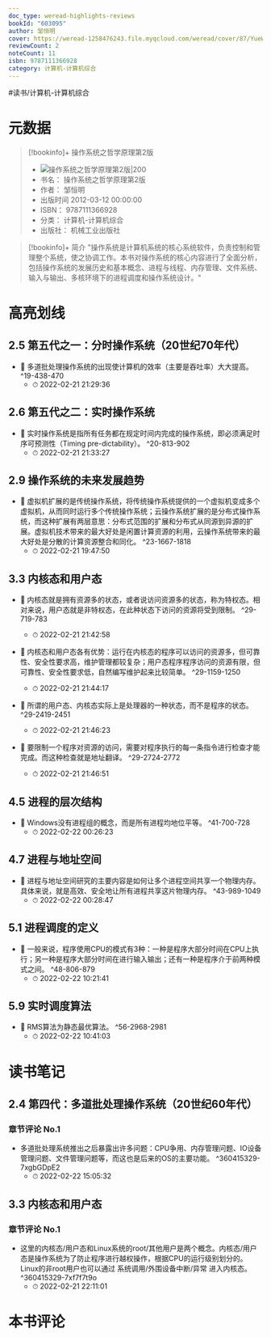 ```yaml
---
doc_type: weread-highlights-reviews
bookId: "603095"
author: 邹恒明
cover: https://weread-1258476243.file.myqcloud.com/weread/cover/87/YueWen_603095/t7_YueWen_603095.jpg
reviewCount: 2
noteCount: 11
isbn: 9787111366928
category: 计算机-计算机综合
---
```


#读书/计算机-计算机综合

# 元数据
> [!bookinfo]+ 操作系统之哲学原理第2版
> - ![ 操作系统之哲学原理第2版|200](https://weread-1258476243.file.myqcloud.com/weread/cover/87/YueWen_603095/t7_YueWen_603095.jpg)
> - 书名： 操作系统之哲学原理第2版
> - 作者： 邹恒明
> - 出版时间 2012-03-12 00:00:00
> - ISBN： 9787111366928
> - 分类： 计算机-计算机综合
> - 出版社： 机械工业出版社

> [!bookinfo]+ 简介
> "操作系统是计算机系统的核心系统软件，负责控制和管理整个系统，使之协调工作。本书对操作系统的核心内容进行了全面分析，包括操作系统的发展历史和基本概念、进程与线程、内存管理、文件系统、输入与输出、多核环境下的进程调度和操作系统设计。"
# 高亮划线

## 2.5 第五代之一：分时操作系统（20世纪70年代）


- 📌 多道批处理操作系统的出现使计算机的效率（主要是吞吐率）大大提高。 ^19-438-470
    - ⏱ 2022-02-21 21:29:36 
## 2.6 第五代之二：实时操作系统


- 📌 实时操作系统是指所有任务都在规定时间内完成的操作系统，即必须满足时序可预测性（Timing pre-dictability）。 ^20-813-902
    - ⏱ 2022-02-21 21:33:27 
## 2.9 操作系统的未来发展趋势


- 📌 虚拟机扩展的是传统操作系统，将传统操作系统提供的一个虚拟机变成多个虚拟机，从而同时运行多个传统操作系统；云操作系统扩展的是分布式操作系统，而这种扩展有两层意思：分布式范围的扩展和分布式从同源到异源的扩展。虚拟机技术带来的最大好处是闲置计算资源的利用，云操作系统带来的最大好处是分散的计算资源整合和同化。 ^23-1667-1818
    - ⏱ 2022-02-21 19:47:50 
## 3.3 内核态和用户态


- 📌 内核态就是拥有资源多的状态，或者说访问资源多的状态，称为特权态。相对来说，用户态就是非特权态，在此种状态下访问的资源将受到限制。 ^29-719-783
    - ⏱ 2022-02-21 21:42:58 

- 📌 内核态和用户态各有优势：运行在内核态的程序可以访问的资源多，但可靠性、安全性要求高，维护管理都较复杂；用户态程序程序访问的资源有限，但可靠性、安全性要求低，自然编写维护起来比较简单。 ^29-1159-1250
    - ⏱ 2022-02-21 21:44:17 

- 📌 所谓的用户态、内核态实际上是处理器的一种状态，而不是程序的状态。 ^29-2419-2451
    - ⏱ 2022-02-21 21:46:23 

- 📌 要限制一个程序对资源的访问，需要对程序执行的每一条指令进行检查才能完成。而这种检查就是地址翻译。 ^29-2724-2772
    - ⏱ 2022-02-21 21:46:51 
## 4.5 进程的层次结构


- 📌 Windows没有进程组的概念，而是所有进程均地位平等。 ^41-700-728
    - ⏱ 2022-02-22 00:26:23 
## 4.7 进程与地址空间


- 📌 进程与地址空间研究的主要内容是如何让多个进程空间共享一个物理内存。具体来说，就是高效、安全地让所有进程共享这片物理内存。 ^43-989-1049
    - ⏱ 2022-02-22 00:28:47 
## 5.1 进程调度的定义


- 📌 一般来说，程序使用CPU的模式有3种：一种是程序大部分时间在CPU上执行；另一种是程序大部分时间在进行输入输出；还有一种是程序介于前两种模式之间。 ^48-806-879
    - ⏱ 2022-02-22 10:21:41 
## 5.9 实时调度算法


- 📌 RMS算法为静态最优算法。 ^56-2968-2981
    - ⏱ 2022-02-22 10:41:03 
# 读书笔记

## 2.4 第四代：多道批处理操作系统（20世纪60年代）

### 章节评论 No.1
- 多道批处理系统推出之后暴露出许多问题：CPU争用、内存管理问题、IO设备管理问题、文件管理问题等，而这也是后来的OS的主要功能。 ^360415329-7xgbGDpE2
    - ⏱ 2022-02-22 15:05:32    
## 3.3 内核态和用户态

### 章节评论 No.1
- 这里的内核态/用户态和Linux系统的root/其他用户是两个概念。内核态/用户态是操作系统为了防止程序进行越权操作，根据CPU的运行级别划分的。Linux的非root用户也可以通过 系统调用/外围设备中断/异常 进入内核态。 ^360415329-7xf7f7t9o
    - ⏱ 2022-02-21 22:11:01    
# 本书评论
